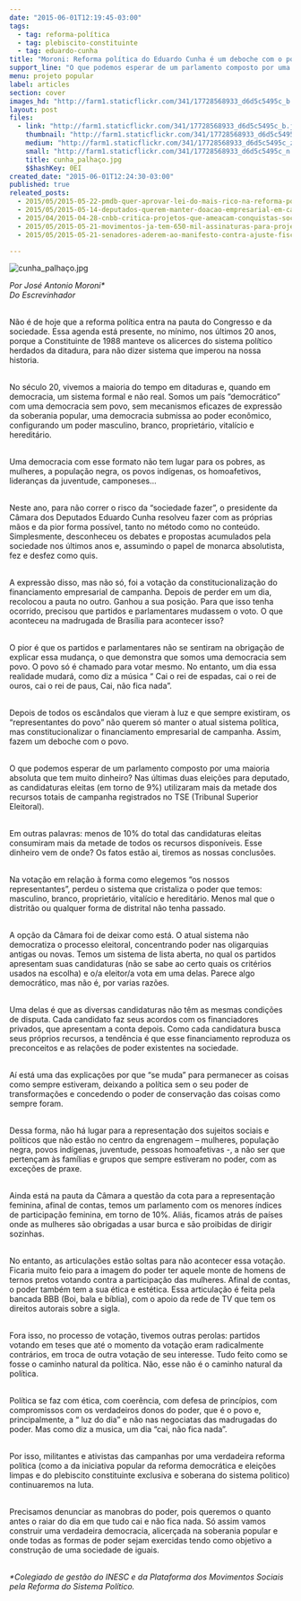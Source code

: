 ```yaml
---
date: "2015-06-01T12:19:45-03:00"
tags:
  - tag: reforma-política
  - tag: plebiscito-constituinte
  - tag: eduardo-cunha
title: "Moroni: Reforma política do Eduardo Cunha é um deboche com o povo brasileiro"
support_line: "O que podemos esperar de um parlamento composto por uma maioria que tem muito dinheiro? Nas últimas eleições, as candidaturas eleitas utilizaram metade dos recursos de campanha."
menu: projeto popular
label: articles
section: cover
images_hd: "http://farm1.staticflickr.com/341/17728568933_d6d5c5495c_b.jpg"
layout: post
files:
  - link: "http://farm1.staticflickr.com/341/17728568933_d6d5c5495c_b.jpg"
    thumbnail: "http://farm1.staticflickr.com/341/17728568933_d6d5c5495c_t.jpg"
    medium: "http://farm1.staticflickr.com/341/17728568933_d6d5c5495c_z.jpg"
    small: "http://farm1.staticflickr.com/341/17728568933_d6d5c5495c_n.jpg"
    title: cunha_palhaço.jpg
    $$hashKey: 0EI
created_date: "2015-06-01T12:24:30-03:00"
published: true
releated_posts:
  - 2015/05/2015-05-22-pmdb-quer-aprovar-lei-do-mais-rico-na-reforma-politica.md
  - 2015/05/2015-05-14-deputados-querem-manter-doacao-empresarial-em-campanhas.md
  - 2015/04/2015-04-28-cnbb-critica-projetos-que-ameacam-conquistas-sociais-e-direitos-de-trabalhadores.md
  - 2015/05/2015-05-21-movimentos-ja-tem-650-mil-assinaturas-para-projeto-popular-de-reforma-politica.md
  - 2015/05/2015-05-21-senadores-aderem-ao-manifesto-contra-ajuste-fiscal-e-colocam-governo-em-saia-justa.md

---
```

<p><img alt="cunha_palhaço.jpg" src="http://farm1.staticflickr.com/341/17728568933_d6d5c5495c_b.jpg" /></p>

<p><em>Por Jos&eacute; Antonio Moroni*<br />
Do Escrevinhador</em></p>

<p><br />
N&atilde;o &eacute; de hoje que a reforma pol&iacute;tica entra na pauta do Congresso e da sociedade. Essa agenda est&aacute; presente, no m&iacute;nimo, nos &uacute;ltimos 20 anos, porque a Constituinte de 1988 manteve os alicerces do sistema pol&iacute;tico herdados da ditadura, para n&atilde;o dizer sistema que imperou na nossa historia.</p>

<p><br />
No s&eacute;culo 20, vivemos a maioria do tempo em ditaduras e, quando em democracia, um sistema formal e n&atilde;o real. Somos um pa&iacute;s &ldquo;democr&aacute;tico&rdquo; com uma democracia sem povo, sem mecanismos eficazes de express&atilde;o da soberania popular, uma democracia submissa ao poder econ&ocirc;mico, configurando um poder masculino, branco, propriet&aacute;rio, vital&iacute;cio e heredit&aacute;rio.</p>

<p><br />
Uma democracia com esse formato n&atilde;o tem lugar para os pobres, as mulheres, a popula&ccedil;&atilde;o negra, os povos ind&iacute;genas, os homoafetivos, lideran&ccedil;as da juventude, camponeses&hellip;</p>

<p><br />
Neste ano, para n&atilde;o correr o risco da &ldquo;sociedade fazer&rdquo;, o presidente da C&acirc;mara dos Deputados Eduardo Cunha resolveu fazer com as pr&oacute;prias m&atilde;os e da pior forma poss&iacute;vel, tanto no m&eacute;todo como no conte&uacute;do. Simplesmente, desconheceu os debates e propostas acumulados pela sociedade nos &uacute;ltimos anos e, assumindo o papel de monarca absolutista, fez e desfez como quis.</p>

<p><br />
A express&atilde;o disso, mas n&atilde;o s&oacute;, foi a vota&ccedil;&atilde;o da constitucionaliza&ccedil;&atilde;o do financiamento empresarial de campanha. Depois de perder em um dia, recolocou a pauta no outro. Ganhou a sua posi&ccedil;&atilde;o. Para que isso tenha ocorrido, precisou que partidos e parlamentares mudassem o voto. O que aconteceu na madrugada de Bras&iacute;lia para acontecer isso?</p>

<p><br />
O pior &eacute; que os partidos e parlamentares n&atilde;o se sentiram na obriga&ccedil;&atilde;o de explicar essa mudan&ccedil;a, o que demonstra que somos uma democracia sem povo. O povo s&oacute; &eacute; chamado para votar mesmo. No entanto, um dia essa realidade mudar&aacute;, como diz a m&uacute;sica &ldquo; Cai o rei de espadas, cai o rei de ouros, cai o rei de paus, Cai, n&atilde;o fica nada&rdquo;.</p>

<p><br />
Depois de todos os esc&acirc;ndalos que vieram &agrave; luz e que sempre existiram, os &ldquo;representantes do povo&rdquo; n&atilde;o querem s&oacute; manter o atual sistema pol&iacute;tica, mas constitucionalizar o financiamento empresarial de campanha. Assim, fazem um deboche com o povo.</p>

<p><br />
O que podemos esperar de um parlamento composto por uma maioria absoluta que tem muito dinheiro? Nas &uacute;ltimas duas elei&ccedil;&otilde;es para deputado, as candidaturas eleitas (em torno de 9%) utilizaram mais da metade dos recursos totais de campanha registrados no TSE (Tribunal Superior Eleitoral).</p>

<p><br />
Em outras palavras: menos de 10% do total das candidaturas eleitas consumiram mais da metade de todos os recursos dispon&iacute;veis. Esse dinheiro vem de onde? Os fatos est&atilde;o ai, tiremos as nossas conclus&otilde;es.</p>

<p><br />
Na vota&ccedil;&atilde;o em rela&ccedil;&atilde;o &agrave; forma como elegemos &ldquo;os nossos representantes&rdquo;, perdeu o sistema que cristaliza o poder que temos: masculino, branco, propriet&aacute;rio, vital&iacute;cio e heredit&aacute;rio. Menos mal que o distrit&atilde;o ou qualquer forma de distrital n&atilde;o tenha passado.</p>

<p><br />
A op&ccedil;&atilde;o da C&acirc;mara foi de deixar como est&aacute;. O atual sistema n&atilde;o democratiza o processo eleitoral, concentrando poder nas oligarquias antigas ou novas. Temos um sistema de lista aberta, no qual os partidos apresentam suas candidaturas (n&atilde;o se sabe ao certo quais os crit&eacute;rios usados na escolha) e o/a eleitor/a vota em uma delas. Parece algo democr&aacute;tico, mas n&atilde;o &eacute;, por varias raz&otilde;es.</p>

<p><br />
Uma delas &eacute; que as diversas candidaturas n&atilde;o t&ecirc;m as mesmas condi&ccedil;&otilde;es de disputa. Cada candidato faz seus acordos com os financiadores privados, que apresentam a conta depois. Como cada candidatura busca seus pr&oacute;prios recursos, a tend&ecirc;ncia &eacute; que esse financiamento reproduza os preconceitos e as rela&ccedil;&otilde;es de poder existentes na sociedade.</p>

<p><br />
A&iacute; est&aacute; uma das explica&ccedil;&otilde;es por que &ldquo;se muda&rdquo; para permanecer as coisas como sempre estiveram, deixando a pol&iacute;tica sem o seu poder de transforma&ccedil;&otilde;es e concedendo o poder de conserva&ccedil;&atilde;o das coisas como sempre foram.</p>

<p><br />
Dessa forma, n&atilde;o h&aacute; lugar para a representa&ccedil;&atilde;o dos sujeitos sociais e pol&iacute;ticos que n&atilde;o est&atilde;o no centro da engrenagem &ndash; mulheres, popula&ccedil;&atilde;o negra, povos ind&iacute;genas, juventude, pessoas homoafetivas -, a n&atilde;o ser que perten&ccedil;am &agrave;s fam&iacute;lias e grupos que sempre estiveram no poder, com as exce&ccedil;&otilde;es de praxe.</p>

<p><br />
Ainda est&aacute; na pauta da C&acirc;mara a quest&atilde;o da cota para a representa&ccedil;&atilde;o feminina, afinal de contas, temos um parlamento com os menores &iacute;ndices de participa&ccedil;&atilde;o feminina, em torno de 10%. Ali&aacute;s, ficamos atr&aacute;s de pa&iacute;ses onde as mulheres s&atilde;o obrigadas a usar burca e s&atilde;o proibidas de dirigir sozinhas.</p>

<p><br />
No entanto, as articula&ccedil;&otilde;es est&atilde;o soltas para n&atilde;o acontecer essa vota&ccedil;&atilde;o. Ficaria muito feio para a imagem do poder ter aquele monte de homens de ternos pretos votando contra a participa&ccedil;&atilde;o das mulheres. Afinal de contas, o poder tamb&eacute;m tem a sua &eacute;tica e est&eacute;tica. Essa articula&ccedil;&atilde;o &eacute; feita pela bancada BBB (Boi, bala e b&iacute;blia), com o apoio da rede de TV que tem os direitos autorais sobre a sigla.</p>

<p><br />
Fora isso, no processo de vota&ccedil;&atilde;o, tivemos outras perolas: partidos votando em teses que at&eacute; o momento da vota&ccedil;&atilde;o eram radicalmente contr&aacute;rios, em troca de outra vota&ccedil;&atilde;o de seu interesse. Tudo feito como se fosse o caminho natural da pol&iacute;tica. N&atilde;o, esse n&atilde;o &eacute; o caminho natural da pol&iacute;tica.</p>

<p><br />
Pol&iacute;tica se faz com &eacute;tica, com coer&ecirc;ncia, com defesa de princ&iacute;pios, com compromissos com os verdadeiros donos do poder, que &eacute; o povo e, principalmente, a &ldquo; luz do dia&rdquo; e n&atilde;o nas negociatas das madrugadas do poder. Mas como diz a musica, um dia &ldquo;cai, n&atilde;o fica nada&rdquo;.</p>

<p><br />
Por isso, militantes e ativistas das campanhas por uma verdadeira reforma pol&iacute;tica (como a da iniciativa popular da reforma democr&aacute;tica e elei&ccedil;&otilde;es limpas e do plebiscito constituinte exclusiva e soberana do sistema politico) continuaremos na luta.</p>

<p><br />
Precisamos denunciar as manobras do poder, pois queremos o quanto antes o raiar do dia em que tudo cai e n&atilde;o fica nada. S&oacute; assim vamos construir uma verdadeira democracia, alicer&ccedil;ada na soberania popular e onde todas as formas de poder sejam exercidas tendo como objetivo a constru&ccedil;&atilde;o de uma sociedade de iguais.</p>

<p><br />
<em>*Colegiado de gest&atilde;o do INESC e da Plataforma dos Movimentos Sociais pela Reforma do Sistema Pol&iacute;tico.</em></p>

